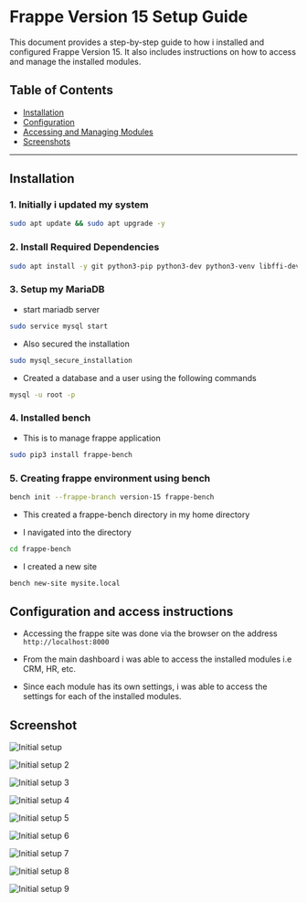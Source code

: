 # Frappe Version 15 Setup Guide

This document provides a step-by-step guide to how i installed and configured Frappe Version 15. It also includes instructions on how to access and manage the installed modules.

## Table of Contents

- [Installation](#installation)
- [Configuration](#configuration)
- [Accessing and Managing Modules](#accessing-and-managing-modules)
- [Screenshots](#screenshots)

---

## Installation

### 1. Initially i updated my system

```bash
sudo apt update && sudo apt upgrade -y
```

### 2. Install Required Dependencies

```bash
sudo apt install -y git python3-pip python3-dev python3-venv libffi-dev libssl-dev wkhtmltopdf redis-server mariadb-server
```

### 3. Setup my MariaDB

- start mariadb server

```bash
sudo service mysql start
```

- Also secured the installation 

```bash
sudo mysql_secure_installation
```

- Created a database and a user using the following commands

```bash
mysql -u root -p
```

### 4. Installed bench
- This is to manage frappe application
```bash
sudo pip3 install frappe-bench
```
### 5. Creating frappe environment using bench

```bash
bench init --frappe-branch version-15 frappe-bench
```

- This created a frappe-bench directory in my home directory

- I navigated into the directory

```bash
cd frappe-bench
```

- I created a new site
```bash
bench new-site mysite.local
```

## Configuration and access instructions

- Accessing the frappe site was done via the browser on the address `http://localhost:8000`

- From the main dashboard i was able to access the installed modules i.e CRM, HR, etc.
  
- Since each module has its own settings, i was able to access the settings for each of the installed modules.
  
## Screenshot

![Initial setup](./images/Screenshot1.png)

![Initial setup 2](./images/Screenshot2.png)

![Initial setup 3](./images/Screenshot3.png)

![Initial setup 4](./images/Screenshot4.png)

![Initial setup 5](./images/Screenshot5.png)

![Initial setup 6](./images/Screenshot6.png)

![Initial setup 7](./images/Screenshot7.png)

![Initial setup 8](./images/Screenshot8.png)

![Initial setup 9](./images/Screenshot9.png)
